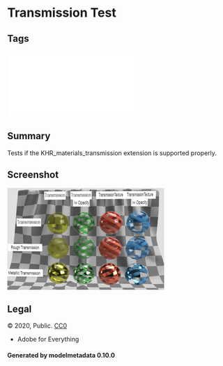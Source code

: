 # Transmission Test

## Tags

![sharable](./README-sharable.md)

## Summary

Tests if the KHR_materials_transmission extension is supported properly.

## Screenshot

![screenshot](screenshot/screenshot.jpg)

## Legal

&copy; 2020, Public. [CC0](https://creativecommons.org/publicdomain/zero/1.0/legalcode)

 - Adobe for Everything

#### Generated by modelmetadata 0.10.0